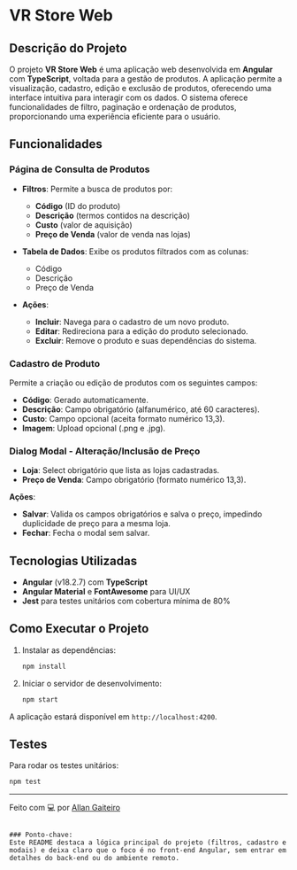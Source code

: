 # VR Store Web

## Descrição do Projeto

O projeto **VR Store Web** é uma aplicação web desenvolvida em **Angular** com **TypeScript**, voltada para a gestão de produtos. A aplicação permite a visualização, cadastro, edição e exclusão de produtos, oferecendo uma interface intuitiva para interagir com os dados. O sistema oferece funcionalidades de filtro, paginação e ordenação de produtos, proporcionando uma experiência eficiente para o usuário.

## Funcionalidades

### Página de Consulta de Produtos

- **Filtros**: Permite a busca de produtos por:
  - **Código** (ID do produto)
  - **Descrição** (termos contidos na descrição)
  - **Custo** (valor de aquisição)
  - **Preço de Venda** (valor de venda nas lojas)

- **Tabela de Dados**: Exibe os produtos filtrados com as colunas:
  - Código
  - Descrição
  - Preço de Venda

- **Ações**:
  - **Incluir**: Navega para o cadastro de um novo produto.
  - **Editar**: Redireciona para a edição do produto selecionado.
  - **Excluir**: Remove o produto e suas dependências do sistema.

### Cadastro de Produto

Permite a criação ou edição de produtos com os seguintes campos:
- **Código**: Gerado automaticamente.
- **Descrição**: Campo obrigatório (alfanumérico, até 60 caracteres).
- **Custo**: Campo opcional (aceita formato numérico 13,3).
- **Imagem**: Upload opcional (.png e .jpg).

### Dialog Modal - Alteração/Inclusão de Preço

- **Loja**: Select obrigatório que lista as lojas cadastradas.
- **Preço de Venda**: Campo obrigatório (formato numérico 13,3).

**Ações**:
- **Salvar**: Valida os campos obrigatórios e salva o preço, impedindo duplicidade de preço para a mesma loja.
- **Fechar**: Fecha o modal sem salvar.

## Tecnologias Utilizadas

- **Angular** (v18.2.7) com **TypeScript**
- **Angular Material** e **FontAwesome** para UI/UX
- **Jest** para testes unitários com cobertura mínima de 80%

## Como Executar o Projeto

1. Instalar as dependências:
   ```bash
   npm install
   ```

2. Iniciar o servidor de desenvolvimento:
   ```bash
   npm start
   ```

A aplicação estará disponível em `http://localhost:4200`.

## Testes

Para rodar os testes unitários:

```bash
npm test
```

---

Feito com 💻 por [Allan Gaiteiro](https://github.com/AllanGaiteiro)
```

### Ponto-chave:
Este README destaca a lógica principal do projeto (filtros, cadastro e modais) e deixa claro que o foco é no front-end Angular, sem entrar em detalhes do back-end ou do ambiente remoto.